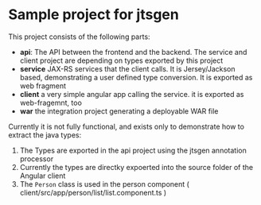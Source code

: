 # Sample project for jtsgen

This project consists of the following parts:

 *  **api**: The API between the frontend and the backend. The service and
    client project are depending on types exported by this project
 *  **service** JAX-RS services that the client calls. It is Jersey/Jackson
    based, demonstrating a user defined type conversion. It is exported
    as web fragment
 *  **client** a very simple angular app calling the service. it is
    exported as web-fragemnt, too
 *  **war** the integration project generating a deployable WAR file

Currently it is not fully functional, and exists only to demonstrate
how to extract the java types:

1. The Types are exported in the api project using the jtsgen annotation
   processor
2. Currently the types are directky expoerted into the source folder
   of the Angular client
3. The `Person` class is used in the person component  ( client/src/app/person/list/list.component.ts )

